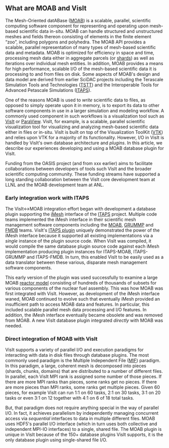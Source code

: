 ## What are MOAB and VisIt
The Mesh-Oriented datABase ([MOAB](https://sigma.mcs.anl.gov/moab-library/)) is a scalable, parallel, scientific computing software component for representing and operating upon mesh-based scientific data in-situ.
MOAB can handle structured and unstructured meshes and fields thereon consisting of elements in the finite element “zoo”, including polygons and polyhedra.
The MOAB API provides a scalable, parallel representation of many types of mesh-based scientific data and metadata.
MOAB is optimized for efficiency in space and time, processing mesh data either in aggregate parcels (or [shards](https://en.wikipedia.org/wiki/Shard_(database_architecture))) as well as iterations over individual mesh entities.
In addition, MOAB provides a means for high performance, scalable I/O of the mesh-based scientific data it is processing to and from files on disk.
Some aspects of MOAB's design and data model are derived from earlier SciDAC projects including the Terascale Simulation Tools and Technologies ([TSTT](https://www.researchgate.net/publication/259197545_The_TSTTM_Interface)) and the Interoperable Tools for Advanced Petascale Simulations ([ITAPS](https://www.osti.gov/biblio/971531/)).

One of the reasons MOAB is used to *write* scientific data to files, as opposed to simply operate upon it in memory, is to export its data to other software components in use in a larger simulation and modeling workflow.
A commonly used component in such workflows is a visualization tool such as [VisIt](https://visit.llnl.gov) or [ParaView](https://www.paraview.org).
VisIt, for example, is a scalable, parallel scientific visualization tool for visualizing and analyzing mesh-based scientific data either in files or in-situ.
VisIt is built on top of the Visualization ToolKit ([VTK](https://vtk.org)) and relies upon VTK for a majority of its functionality.
However, I/O in VisIt is handled by VisIt's own database architecture and *plugins*.
In this article, we describe our experiences developing and using a MOAB database plugin for VisIt.

Funding from the OASIS project (and from xxx earlier) aims to facilitate collaborations between developers of tools such VisIt and the broader scientific computing community.
These funding streams have supported a long standing collaboration between the VisIt core development team at LLNL and the MOAB development team at ANL.

### Early integration work with ITAPS
The VisIt<->MOAB integration effort began with development a database plugin supporting the [iMesh](https://markcmiller86.github.io/ITAPS/software/iMesh_html/i_mesh_8h.html) interface of the [ITAPS]() project.
Multiple code teams implemented the iMesh interface in their scientific mesh management software components including the [MOAB](https://sigma.mcs.anl.gov/moab-library/), [GRUMMP](https://www.researchgate.net/publication/254313656_GRUMMP_User's_Guide) and [FMDB](https://scorec.rpi.edu/FMDB/) teams.
VisIt's [ITAPS plugin](https://github.com/visit-dav/visit/blob/2.10RC/src/databases/ITAPS_C/avtITAPS_CFileFormat.C) uniquely demonstrated the power of the iMesh interface because it supported all existing implementations via a *single* instance of the plugin source code.
When VisIt was compiled, it would compile the same database plugin source code against each iMesh implementation producing plugin instances for ITAPS-MOAB, ITAPS-GRUMMP and ITAPS-FMDB.
In turn, this enabled VisIt to be easily used as a data translator between these various, disparate mesh management software components.

This early version of the plugin was used successfully to examine a large MOAB [reactor model](https://publications.anl.gov/anlpubs/2013/10/76766.pdf#page=12) consisting of hundreds of thousands of subsets for various components of the nuclear fuel assembly.
This was how MOAB was first integrated with VisIt.
However, as development of the iMesh interface waned, MOAB continued to evolve such that eventually iMesh provided an insufficient path to access MOAB data and features.
In particular, this included scalable parallel mesh data processing and I/O features.
In addition, the iMesh interface eventually became obsolete and was removed from MOAB.
A new VisIt database plugin integrated *directly* with MOAB was needed.

### Direct integration of MOAB with VisIt

VisIt supports a variety of parallel I/O and execution paradigms for interacting with data in disk files through database plugins.
The most commonly used paradigm is the Multiple Independent File ([MIF](https://www.hdfgroup.org/2017/03/21/mif-parallel-io-with-hdf5/)) paradigm.
In this paradigm, a large, coherent mesh is decomposed into pieces (shards, chunks, domains) that are distributed to a number of different files.
In parallel, each VisIt MPI rank is assigned some number of those pieces.
If there are more MPI ranks than pieces, some ranks get no pieces.
If there are more pieces than MPI ranks, some ranks get multiple pieces.
Given 60 pieces, for example VisIt can run 1:1 on 60 tasks, 2:1 on 30 tasks, 3:1 on 20 tasks or even 3:1 on 12 together with 4:1 on 6 of 18 total tasks.

But, that paradigm does not require anything special in the way of parallel I/O.
In fact, it achieves parallelism by independently managing concurrent access via *sequential* interfaces to data in multiple different files.
MOAB uses HDF5's parallel I/O interface (which in turn uses both collective and independent MPI-IO interfaces) to a single, shared file.
The MOAB plugin is unique in VisIt because of the 150+ database plugins VisIt supports, it is the only database plugin using single-shared file I/O.










